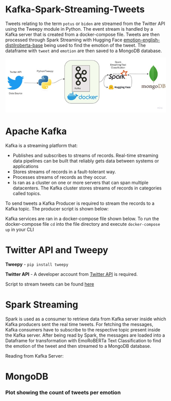 # Kafka-Spark-Streaming-Tweets

Tweets relating to the term ``potus`` or ``biden`` are streamed from the Twitter API using the Tweepy module in Python. The event stream is handled by a Kafka server that is created from a docker-compose file. Tweets are then processed through Spark Streaming with Hugging Face [emotion-english-distilroberta-base](https://huggingface.co/j-hartmann/emotion-english-distilroberta-base?text=Oh+Happy+Day) being used to find the emotion of the tweet. The dataframe with ``tweet`` and ``emotion`` are then saved to a MongoDB database. 


![alt text](https://github.com/Raatid-Dilly/Kafka-Spark-Streaming-Tweets/blob/main/images/My%20First%20Board-2.jpg)

# Apache Kafka

Kafka is a streaming platform that:

- Publishes and subscribes to streams of records. Real-time streaming data pipelines can be built that reliably gets data between systems or applications
- Stores streams of records in a fault-tolerant way.
- Processes streams of records as they occur.
- Is ran as a cluster on one or more servers that can span multiple datacenters. The Kafka cluster stores streams of records in categories called topics. 

To send tweets a Kafka Producer is required to stream the records to a Kafka topic. The producer script is shown below:

Kafka services are ran in a docker-compose file shown below. To run the docker-compose file ``cd`` into the file directory and execute ``docker-compose up`` in your CLI

# Twitter API and Tweepy

**Tweepy** - ``pip install tweepy``

**Twitter API** - A developer account from [Twitter API](https://developer.twitter.com/en/docs/twitter-api) is required. 


Script to stream tweets can be found [here]()

# Spark Streaming

Spark is used as a consumer to retrieve data from Kafka server inside which Kafka producers sent the real time tweets. For fetching the messages, Kafka consumers have to subscribe to the respective topic present inside the Kafka server. After being read by Spark, the messages are loaded into a Dataframe for transformation with EmoRoBERTa Text Classification to find the emotion of the tweet and then streamed to a MongoDB database.

Reading from Kafka Server:



# MongoDB

### Plot showing the count of tweets per emotion


